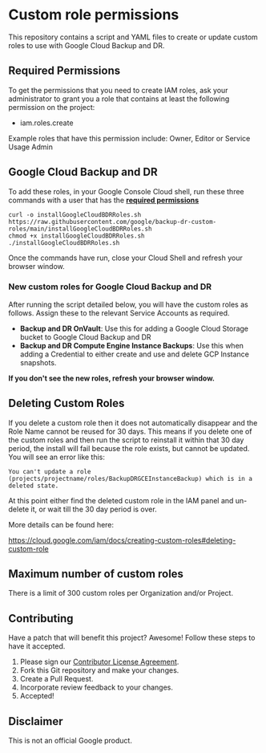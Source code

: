 # Custom role permissions
This repository contains a script and YAML files to create or update custom roles to use with Google Cloud Backup and DR.

## Required Permissions

To get the permissions that you need to create IAM roles, ask your administrator to grant you a role that contains at least the following permission on the project:
* iam.roles.create

Example roles that have this permission include: Owner, Editor or Service Usage Admin 

## Google Cloud Backup and DR

To add these roles, in your Google Console Cloud shell, run these three commands with a user that has the **[required permissions](#required-permissions)**<br>

```
curl -o installGoogleCloudBDRRoles.sh https://raw.githubusercontent.com/google/backup-dr-custom-roles/main/installGoogleCloudBDRRoles.sh
chmod +x installGoogleCloudBDRRoles.sh
./installGoogleCloudBDRRoles.sh
```
Once the commands have run, close your Cloud Shell and refresh your browser window.

### New custom roles for Google Cloud Backup and DR

After running the script detailed below, you will have the  custom roles as follows.  Assign these to the relevant Service Accounts as required.

* **Backup and DR OnVault**: Use this for adding a Google Cloud Storage bucket to Google Cloud Backup and DR
* **Backup and DR Compute Engine Instance Backups**: Use this when adding a Credential to either create and use and delete GCP Instance snapshots. 

**If you don't see the new roles, refresh your browser window.**

## Deleting Custom Roles

If you delete a custom role then it does not automatically disappear and the Role Name cannot be reused for 30 days.   This means if you delete one of the custom roles and then run the script to reinstall it within that 30 day period, the install will fail because the role exists, but cannot be updated.   You will see an error like this:   
```
You can't update a role (projects/projectname/roles/BackupDRGCEInstanceBackup) which is in a deleted state.
```
At this point either find the deleted custom role in the IAM panel and un-delete it, or wait till the 30 day period is over.  

More details can be found here:

https://cloud.google.com/iam/docs/creating-custom-roles#deleting-custom-role

## Maximum number of custom roles

There is a limit of 300 custom roles per Organization and/or Project.

## Contributing

Have a patch that will benefit this project? Awesome! Follow these steps to have
it accepted.

1.  Please sign our [Contributor License Agreement](CONTRIB.md).
1.  Fork this Git repository and make your changes.
1.  Create a Pull Request.
1.  Incorporate review feedback to your changes.
1.  Accepted!

## Disclaimer
This is not an official Google product.
